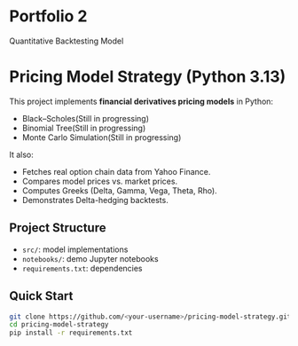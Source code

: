 # Portfolio 2
Quantitative Backtesting Model
# Pricing Model Strategy (Python 3.13)

This project implements **financial derivatives pricing models** in Python:
- Black–Scholes(Still in progressing)
- Binomial Tree(Still in progressing)
- Monte Carlo Simulation(Still in progressing)

It also:
- Fetches real option chain data from Yahoo Finance.
- Compares model prices vs. market prices.
- Computes Greeks (Delta, Gamma, Vega, Theta, Rho).
- Demonstrates Delta-hedging backtests.

## Project Structure
- `src/`: model implementations
- `notebooks/`: demo Jupyter notebooks
- `requirements.txt`: dependencies

## Quick Start
```bash
git clone https://github.com/<your-username>/pricing-model-strategy.git
cd pricing-model-strategy
pip install -r requirements.txt
